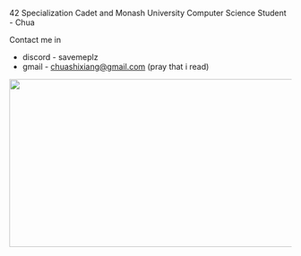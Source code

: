 <!-- ![Amgous](https://static.wikia.nocookie.net/amogus/images/c/cb/Susremaster.png/revision/latest?cb=20210806124552) -->

42 Specialization Cadet and Monash University Computer Science Student - Chua
</br>

Contact me in 
  - discord - savemeplz
  - gmail - chuashixiang@gmail.com (pray that i read)

<p align="center">
  <img src="https://static.wikia.nocookie.net/amogus/images/c/cb/Susremaster.png/revision/latest?cb=20210806124552"  width="600" height="300">
</p>
<!--
**SpaghettiCodes/SpaghettiCodes** is a ✨ _special_ ✨ repository because its `README.md` (this file) appears on your GitHub profile.

Here are some ideas to get you started:

- 🔭 I’m currently working on ...
- 🌱 I’m currently learning ...
- 👯 I’m looking to collaborate on ...
- 🤔 I’m looking for help with ...
- 💬 Ask me about ...
- 📫 How to reach me: ...
- 😄 Pronouns: ...
- ⚡ Fun fact: ...
-->
